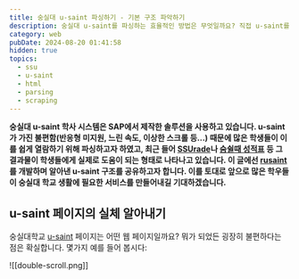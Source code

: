 ```yaml
---
title: 숭실대 u-saint 파싱하기 - 기본 구조 파악하기
description: 숭실대 u-saint를 파싱하는 효율적인 방법은 무엇일까요? 직접 u-saint를 뜯으면서 알아봅시다.
category: web
pubDate: 2024-08-20 01:41:58
hidden: true
topics:
  - ssu
  - u-saint
  - html
  - parsing
  - scraping
---
```

**숭실대 u-saint 학사 시스템은 SAP에서 제작한 솔루션을 사용하고 있습니다. u-saint가 가진 불편함(반응형 미지원, 느린 속도, 이상한 스크롤 등...) 때문에 많은 학생들이 이를 쉽게 열람하기 위해 파싱하고자 하였고, 최근 들어 [SSUrade](https://github.com/nnnlog/ssurade)나 [숨쉴때 성적표](https://apps.apple.com/kr/app/%EC%88%A8%EC%89%B4%EB%95%8C-%EC%84%B1%EC%A0%81%ED%91%9C/id1601044486) 등 그 결과물이 학생들에게 실제로 도움이 되는 형태로 나타나고 있습니다. 이 글에선 [rusaint](https://github.com/eatsteak/rusaint)를 개발하며 알아낸 u-saint 구조를 공유하고자 합니다. 이를 토대로 앞으로 많은 학우들이 숭실대 학교 생활에 필요한 서비스를 만들어내길 기대하겠습니다.**

## u-saint 페이지의 실체 알아내기
숭실대학교 [u-saint](https://saint.ssu.ac.kr) 페이지는 어떤 웹 페이지일까요? 뭐가 되었든 굉장히 불편하다는 점은 확실합니다. 몇가지 예를 들어 봅시다:

![[double-scroll.png]]
